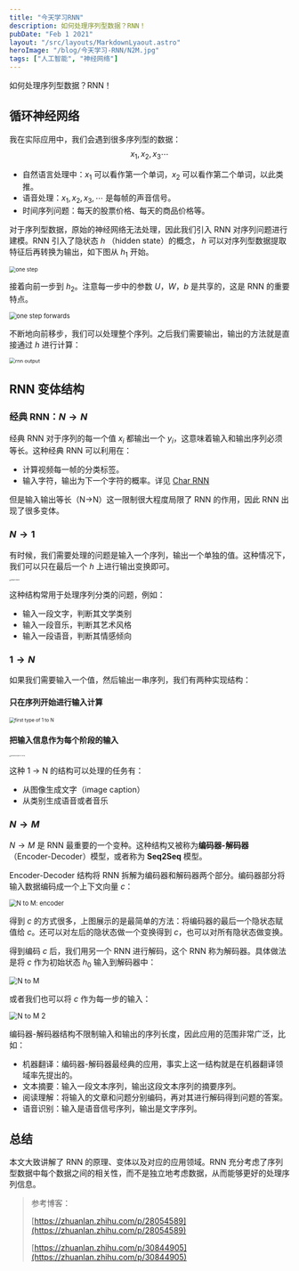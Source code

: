 ```yaml
---
title: "今天学习RNN"
description: 如何处理序列型数据？RNN！
pubDate: "Feb 1 2021"
layout: "/src/layouts/MarkdownLyaout.astro"
heroImage: "/blog/今天学习-RNN/N2M.jpg"
tags: ["人工智能", "神经网络"]
---
```


如何处理序列型数据？RNN！

<!-- more -->

## 循环神经网络

我在实际应用中，我们会遇到很多序列型的数据：
$$
x_1,x_2,x_3\cdots
$$

- 自然语言处理中：$x_1$ 可以看作第一个单词，$x_2$ 可以看作第二个单词，以此类推。
- 语音处理：$x_1,x_2,x_3,\cdots$ 是每帧的声音信号。
- 时间序列问题：每天的股票价格、每天的商品价格等。

对于序列型数据，原始的神经网络无法处理，因此我们引入 RNN 对序列问题进行建模。RNN 引入了隐状态 $h$ （hidden state）的概念， $h$ 可以对序列型数据提取特征后再转换为输出，如下图从 $h_1$ 开始。

<img src="\blog\今天学习-RNN\one_step.jpg" alt="one step" style="zoom:70%;"/>

接着向前一步到 $h_2$。注意每一步中的参数 $U$，$W$，$b$ 是共享的，这是 RNN 的重要特点。

<img src="\blog\今天学习-RNN\step_forwards.jpg" alt="one step forwards" style="zoom:80%;" />

不断地向前移步，我们可以处理整个序列。之后我们需要输出，输出的方法就是直接通过 $h$ 进行计算：

<img src="\blog\今天学习-RNN\rnn_output.jpg" alt="rnn output" style="zoom: 65%;" />

## RNN 变体结构

### 经典 RNN：$N\to N$

经典 RNN 对于序列的每一个值 $x_i$ 都输出一个 $y_i$，这意味着输入和输出序列必须等长。这种经典 RNN 可以利用在：

- 计算视频每一帧的分类标签。
- 输入字符，输出为下一个字符的概率。详见 [Char RNN](https://link.zhihu.com/?target=http%3A//karpathy.github.io/2015/05/21/rnn-effectiveness/)

但是输入输出等长（N$\to$N）这一限制很大程度局限了 RNN 的作用，因此 RNN 出现了很多变体。

### $N \to 1$

有时候，我们需要处理的问题是输入一个序列，输出一个单独的值。这种情况下，我们可以只在最后一个 $h$ 上进行输出变换即可。

<img src="\blog\今天学习-RNN\output_single.jpg" alt="single output" style="zoom: 18%;" />

这种结构常用于处理序列分类的问题，例如：

- 输入一段文字，判断其文学类别
- 输入一段音乐，判断其艺术风格
- 输入一段语音，判断其情感倾向

### $1 \to N$

如果我们需要输入一个值，然后输出一串序列，我们有两种实现结构：

#### 只在序列开始进行输入计算

<img src="\blog\今天学习-RNN\1Nfirst.jpg" alt="first type of 1 to N" style="zoom: 60%;" />

#### 把输入信息作为每个阶段的输入

<img src="\blog\今天学习-RNN\1Nsecond.jpg" alt="second type of 1 to N" style="zoom: 18%;" />

这种 1 $\to$ N 的结构可以处理的任务有：

- 从图像生成文字（image caption）
- 从类别生成语音或者音乐

### $N\to M$

$N\to M$ 是 RNN 最重要的一个变种。这种结构又被称为**编码器-解码器**（Encoder-Decoder）模型，或者称为 **Seq2Seq** 模型。

Encoder-Decoder 结构将 RNN 拆解为编码器和解码器两个部分。编码器部分将输入数据编码成一个上下文向量 $c$：

<img src="\blog\今天学习-RNN\NMencoder.jpg" alt="N to M: encoder" style="zoom:80%;" />

得到 $c$ 的方式很多，上图展示的是最简单的方法：将编码器的最后一个隐状态赋值给 $c$。还可以对左后的隐状态做一个变换得到 $c$，也可以对所有隐状态做变换。

得到编码 $c$ 后，我们用另一个 RNN 进行解码，这个 RNN 称为解码器。具体做法是将 $c$ 作为初始状态 $h_0$ 输入到解码器中：

<img src="\blog\今天学习-RNN\N2M.jpg" alt="N to M" style="zoom:90%;" />

或者我们也可以将 $c$ 作为每一步的输入：

<img src="\blog\今天学习-RNN\N2M2.jpg" alt="N to M 2" style="zoom:90%;" />

编码器-解码器结构不限制输入和输出的序列长度，因此应用的范围非常广泛，比如：

- 机器翻译：编码器-解码器最经典的应用，事实上这一结构就是在机器翻译领域率先提出的。
- 文本摘要：输入一段文本序列，输出这段文本序列的摘要序列。
- 阅读理解：将输入的文章和问题分别编码，再对其进行解码得到问题的答案。
- 语音识别：输入是语音信号序列，输出是文字序列。

## 总结

本文大致讲解了 RNN 的原理、变体以及对应的应用领域。RNN 充分考虑了序列型数据中每个数据之间的相关性，而不是独立地考虑数据，从而能够更好的处理序列信息。

> 参考博客：
>
> [https://zhuanlan.zhihu.com/p/28054589](https://zhuanlan.zhihu.com/p/28054589)
>
> [https://zhuanlan.zhihu.com/p/30844905](https://zhuanlan.zhihu.com/p/30844905)